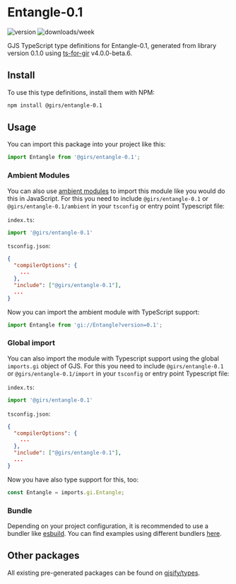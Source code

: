 
# Entangle-0.1

![version](https://img.shields.io/npm/v/@girs/entangle-0.1)
![downloads/week](https://img.shields.io/npm/dw/@girs/entangle-0.1)


GJS TypeScript type definitions for Entangle-0.1, generated from library version 0.1.0 using [ts-for-gir](https://github.com/gjsify/ts-for-gir) v4.0.0-beta.6.


## Install

To use this type definitions, install them with NPM:
```bash
npm install @girs/entangle-0.1
```

## Usage

You can import this package into your project like this:
```ts
import Entangle from '@girs/entangle-0.1';
```

### Ambient Modules

You can also use [ambient modules](https://github.com/gjsify/ts-for-gir/tree/main/packages/cli#ambient-modules) to import this module like you would do this in JavaScript.
For this you need to include `@girs/entangle-0.1` or `@girs/entangle-0.1/ambient` in your `tsconfig` or entry point Typescript file:

`index.ts`:
```ts
import '@girs/entangle-0.1'
```

`tsconfig.json`:
```json
{
  "compilerOptions": {
    ...
  },
  "include": ["@girs/entangle-0.1"],
  ...
}
```

Now you can import the ambient module with TypeScript support: 

```ts
import Entangle from 'gi://Entangle?version=0.1';
```

### Global import

You can also import the module with Typescript support using the global `imports.gi` object of GJS.
For this you need to include `@girs/entangle-0.1` or `@girs/entangle-0.1/import` in your `tsconfig` or entry point Typescript file:

`index.ts`:
```ts
import '@girs/entangle-0.1'
```

`tsconfig.json`:
```json
{
  "compilerOptions": {
    ...
  },
  "include": ["@girs/entangle-0.1"],
  ...
}
```

Now you have also type support for this, too:

```ts
const Entangle = imports.gi.Entangle;
```

### Bundle

Depending on your project configuration, it is recommended to use a bundler like [esbuild](https://esbuild.github.io/). You can find examples using different bundlers [here](https://github.com/gjsify/ts-for-gir/tree/main/examples).

## Other packages

All existing pre-generated packages can be found on [gjsify/types](https://github.com/gjsify/types).

